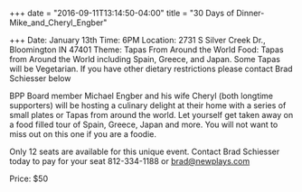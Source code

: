 +++
date = "2016-09-11T13:14:50-04:00"
title = "30 Days of Dinner-Mike_and_Cheryl_Engber"

+++
Date: January 13th
Time: 6PM
Location: 2731 S Silver Creek Dr., Bloomington IN 47401
Theme: Tapas From Around the World
Food: Tapas from Around the World including Spain, Greece, and Japan. Some Tapas will be Vegetarian. If you have other dietary restrictions please contact Brad Schiesser below

BPP Board member Michael Engber and his wife Cheryl (both longtime supporters) will be hosting a culinary delight at their home with a series of small plates or Tapas from around the world. Let yourself get taken away on a food filled tour of Spain, Greece, Japan and more. You will not want to miss out on this one if you are a foodie.

Only 12 seats are available for this unique event. Contact Brad Schiesser today to pay for your seat 812-334-1188 or brad@newplays.com

Price: $50
